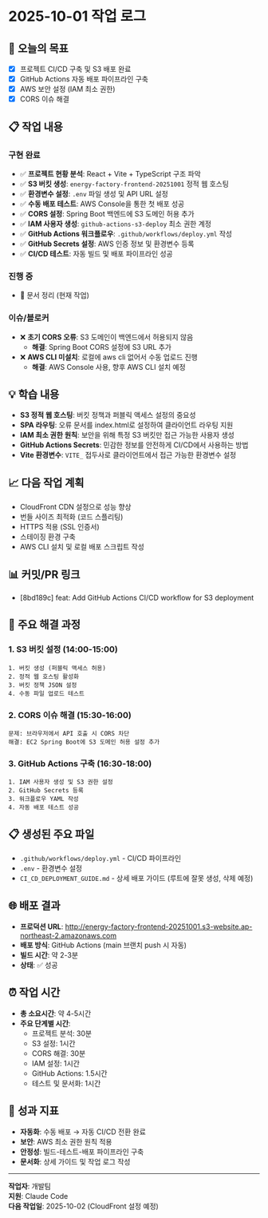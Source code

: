 # 2025-10-01 작업 로그

## 🎯 오늘의 목표
- [x] 프로젝트 CI/CD 구축 및 S3 배포 완료
- [x] GitHub Actions 자동 배포 파이프라인 구축
- [x] AWS 보안 설정 (IAM 최소 권한)
- [x] CORS 이슈 해결

## 📋 작업 내용

### 구현 완료
- ✅ **프로젝트 현황 분석**: React + Vite + TypeScript 구조 파악
- ✅ **S3 버킷 생성**: `energy-factory-frontend-20251001` 정적 웹 호스팅
- ✅ **환경변수 설정**: `.env` 파일 생성 및 API URL 설정
- ✅ **수동 배포 테스트**: AWS Console을 통한 첫 배포 성공
- ✅ **CORS 설정**: Spring Boot 백엔드에 S3 도메인 허용 추가
- ✅ **IAM 사용자 생성**: `github-actions-s3-deploy` 최소 권한 계정
- ✅ **GitHub Actions 워크플로우**: `.github/workflows/deploy.yml` 작성
- ✅ **GitHub Secrets 설정**: AWS 인증 정보 및 환경변수 등록
- ✅ **CI/CD 테스트**: 자동 빌드 및 배포 파이프라인 성공

### 진행 중
- 🔄 문서 정리 (현재 작업)

### 이슈/블로커
- ❌ **초기 CORS 오류**: S3 도메인이 백엔드에서 허용되지 않음
  - **해결**: Spring Boot CORS 설정에 S3 URL 추가
- ❌ **AWS CLI 미설치**: 로컬에 aws cli 없어서 수동 업로드 진행
  - **해결**: AWS Console 사용, 향후 AWS CLI 설치 예정

## 💡 학습 내용
- **S3 정적 웹 호스팅**: 버킷 정책과 퍼블릭 액세스 설정의 중요성
- **SPA 라우팅**: 오류 문서를 index.html로 설정하여 클라이언트 라우팅 지원
- **IAM 최소 권한 원칙**: 보안을 위해 특정 S3 버킷만 접근 가능한 사용자 생성
- **GitHub Actions Secrets**: 민감한 정보를 안전하게 CI/CD에서 사용하는 방법
- **Vite 환경변수**: `VITE_` 접두사로 클라이언트에서 접근 가능한 환경변수 설정

## 📈 다음 작업 계획
- CloudFront CDN 설정으로 성능 향상
- 번들 사이즈 최적화 (코드 스플리팅)
- HTTPS 적용 (SSL 인증서)
- 스테이징 환경 구축
- AWS CLI 설치 및 로컬 배포 스크립트 작성

## 📊 커밋/PR 링크
- [8bd189c] feat: Add GitHub Actions CI/CD workflow for S3 deployment

## 🔧 주요 해결 과정

### 1. S3 버킷 설정 (14:00-15:00)
```
1. 버킷 생성 (퍼블릭 액세스 허용)
2. 정적 웹 호스팅 활성화
3. 버킷 정책 JSON 설정
4. 수동 파일 업로드 테스트
```

### 2. CORS 이슈 해결 (15:30-16:00)
```
문제: 브라우저에서 API 호출 시 CORS 차단
해결: EC2 Spring Boot에 S3 도메인 허용 설정 추가
```

### 3. GitHub Actions 구축 (16:30-18:00)
```
1. IAM 사용자 생성 및 S3 권한 설정
2. GitHub Secrets 등록
3. 워크플로우 YAML 작성
4. 자동 배포 테스트 성공
```

## 📋 생성된 주요 파일
- `.github/workflows/deploy.yml` - CI/CD 파이프라인
- `.env` - 환경변수 설정
- `CI_CD_DEPLOYMENT_GUIDE.md` - 상세 배포 가이드 (루트에 잘못 생성, 삭제 예정)

## 🌐 배포 결과
- **프로덕션 URL**: http://energy-factory-frontend-20251001.s3-website.ap-northeast-2.amazonaws.com
- **배포 방식**: GitHub Actions (main 브랜치 push 시 자동)
- **빌드 시간**: 약 2-3분
- **상태**: ✅ 성공

## ⏰ 작업 시간
- **총 소요시간**: 약 4-5시간
- **주요 단계별 시간**:
  - 프로젝트 분석: 30분
  - S3 설정: 1시간
  - CORS 해결: 30분
  - IAM 설정: 1시간
  - GitHub Actions: 1.5시간
  - 테스트 및 문서화: 1시간

## 🎯 성과 지표
- **자동화**: 수동 배포 → 자동 CI/CD 전환 완료
- **보안**: AWS 최소 권한 원칙 적용
- **안정성**: 빌드-테스트-배포 파이프라인 구축
- **문서화**: 상세 가이드 및 작업 로그 작성

---

**작업자**: 개발팀  
**지원**: Claude Code  
**다음 작업일**: 2025-10-02 (CloudFront 설정 예정)